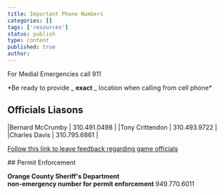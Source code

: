 ```yaml
---
title: Important Phone Numbers
categories: []
tags: ['resources']
status: publish
type: content
published: true
author: 
---
```


For Medial Emergencies call 911

\*Be ready to provide _ **exact** _ location when calling from cell phone\*

## Officials Liasons

|Bernard McCrumby | 310.491.0498 |
|Tony Crittendon | 310.493.9722 |
|Charles Davis | 310.795.6861 |

[Follow this link to leave feedback regarding game officials](http://www.pccfootballcheer.com/feedback)

## Permit Enforcement

**Orange County Sheriff's Department**  
**non-emergency number for permit enforcement** 
949.770.6011

